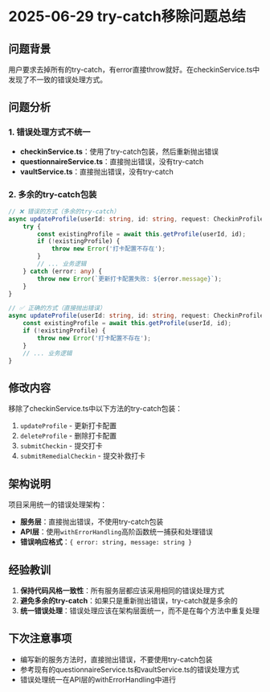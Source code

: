 # 2025-06-29 try-catch移除问题总结

## 问题背景
用户要求去掉所有的try-catch，有error直接throw就好。在checkinService.ts中发现了不一致的错误处理方式。

## 问题分析

### 1. 错误处理方式不统一
- **checkinService.ts**：使用了try-catch包装，然后重新抛出错误
- **questionnaireService.ts**：直接抛出错误，没有try-catch
- **vaultService.ts**：直接抛出错误，没有try-catch

### 2. 多余的try-catch包装
```typescript
// ❌ 错误的方式（多余的try-catch）
async updateProfile(userId: string, id: string, request: CheckinProfileUpdateRequest): Promise<CheckinProfile> {
    try {
        const existingProfile = await this.getProfile(userId, id);
        if (!existingProfile) {
            throw new Error('打卡配置不存在');
        }
        // ... 业务逻辑
    } catch (error: any) {
        throw new Error(`更新打卡配置失败: ${error.message}`);
    }
}

// ✅ 正确的方式（直接抛出错误）
async updateProfile(userId: string, id: string, request: CheckinProfileUpdateRequest): Promise<CheckinProfile> {
    const existingProfile = await this.getProfile(userId, id);
    if (!existingProfile) {
        throw new Error('打卡配置不存在');
    }
    // ... 业务逻辑
}
```

## 修改内容
移除了checkinService.ts中以下方法的try-catch包装：
1. `updateProfile` - 更新打卡配置
2. `deleteProfile` - 删除打卡配置  
3. `submitCheckin` - 提交打卡
4. `submitRemedialCheckin` - 提交补救打卡

## 架构说明
项目采用统一的错误处理架构：
- **服务层**：直接抛出错误，不使用try-catch包装
- **API层**：使用`withErrorHandling`高阶函数统一捕获和处理错误
- **错误响应格式**：`{ error: string, message: string }`

## 经验教训
1. **保持代码风格一致性**：所有服务层都应该采用相同的错误处理方式
2. **避免多余的try-catch**：如果只是重新抛出错误，try-catch就是多余的
3. **统一错误处理**：错误处理应该在架构层面统一，而不是在每个方法中重复处理

## 下次注意事项
- 编写新的服务方法时，直接抛出错误，不要使用try-catch包装
- 参考现有的questionnaireService.ts和vaultService.ts的错误处理方式
- 错误处理统一在API层的withErrorHandling中进行